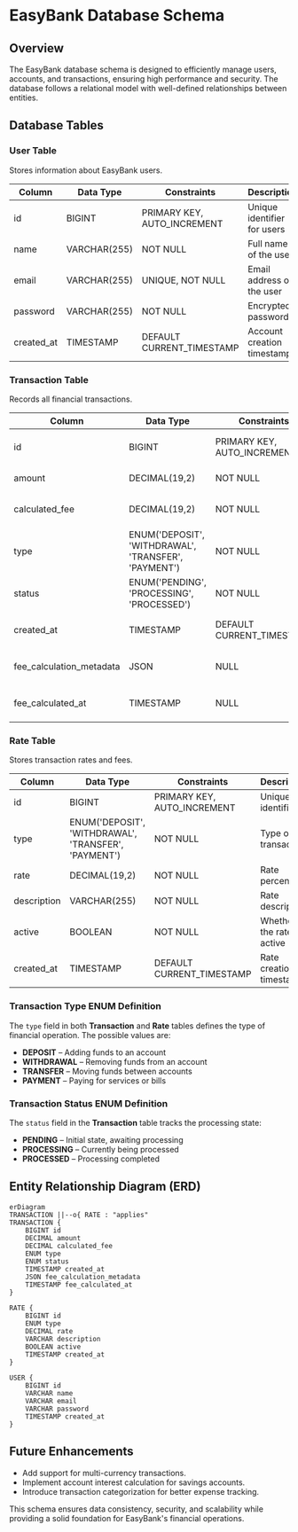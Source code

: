 # EasyBank Database Schema

## Overview
The EasyBank database schema is designed to efficiently manage users, accounts, and transactions, ensuring high performance and security. The database follows a relational model with well-defined relationships between entities.

## Database Tables

### **User Table**
Stores information about EasyBank users.

| Column      | Data Type    | Constraints           | Description                    |
|------------|-------------|----------------------|--------------------------------|
| id         | BIGINT      | PRIMARY KEY, AUTO_INCREMENT | Unique identifier for users   |
| name       | VARCHAR(255) | NOT NULL             | Full name of the user         |
| email      | VARCHAR(255) | UNIQUE, NOT NULL     | Email address of the user     |
| password   | VARCHAR(255) | NOT NULL             | Encrypted password            |
| created_at | TIMESTAMP   | DEFAULT CURRENT_TIMESTAMP | Account creation timestamp |

### **Transaction Table**
Records all financial transactions.

| Column        | Data Type    | Constraints                                  | Description                       |
|--------------|-------------|---------------------------------------------|-----------------------------------|
| id           | BIGINT      | PRIMARY KEY, AUTO_INCREMENT                 | Unique transaction ID            |
| amount       | DECIMAL(19,2) | NOT NULL                                  | Transaction amount               |
| calculated_fee | DECIMAL(19,2) | NOT NULL                                | Calculated transaction fee       |
| type         | ENUM('DEPOSIT', 'WITHDRAWAL', 'TRANSFER', 'PAYMENT') | NOT NULL | Type of transaction     |
| status       | ENUM('PENDING', 'PROCESSING', 'PROCESSED') | NOT NULL    | Current transaction status      |
| created_at   | TIMESTAMP   | DEFAULT CURRENT_TIMESTAMP                   | Transaction creation timestamp   |
| fee_calculation_metadata | JSON | NULL                                   | Metadata about fee calculation   |
| fee_calculated_at | TIMESTAMP | NULL                                     | When the fee was calculated     |

### **Rate Table**
Stores transaction rates and fees.

| Column      | Data Type    | Constraints           | Description                     |
|------------|-------------|----------------------|---------------------------------|
| id         | BIGINT      | PRIMARY KEY, AUTO_INCREMENT | Unique rate identifier       |
| type       | ENUM('DEPOSIT', 'WITHDRAWAL', 'TRANSFER', 'PAYMENT') | NOT NULL | Type of transaction     |
| rate       | DECIMAL(19,2) | NOT NULL             | Rate percentage                |
| description | VARCHAR(255) | NOT NULL             | Rate description               |
| active     | BOOLEAN     | NOT NULL             | Whether the rate is active     |
| created_at | TIMESTAMP   | DEFAULT CURRENT_TIMESTAMP | Rate creation timestamp    |

### **Transaction Type ENUM Definition**
The `type` field in both **Transaction** and **Rate** tables defines the type of financial operation. The possible values are:
- **DEPOSIT** – Adding funds to an account
- **WITHDRAWAL** – Removing funds from an account
- **TRANSFER** – Moving funds between accounts
- **PAYMENT** – Paying for services or bills

### **Transaction Status ENUM Definition**
The `status` field in the **Transaction** table tracks the processing state:
- **PENDING** – Initial state, awaiting processing
- **PROCESSING** – Currently being processed
- **PROCESSED** – Processing completed

## Entity Relationship Diagram (ERD)
```mermaid
erDiagram
TRANSACTION ||--o{ RATE : "applies"
TRANSACTION {
    BIGINT id
    DECIMAL amount
    DECIMAL calculated_fee
    ENUM type
    ENUM status
    TIMESTAMP created_at
    JSON fee_calculation_metadata
    TIMESTAMP fee_calculated_at
}

RATE {
    BIGINT id
    ENUM type
    DECIMAL rate
    VARCHAR description
    BOOLEAN active
    TIMESTAMP created_at
}

USER {
    BIGINT id
    VARCHAR name
    VARCHAR email
    VARCHAR password
    TIMESTAMP created_at
}
```

## Future Enhancements
- Add support for multi-currency transactions.
- Implement account interest calculation for savings accounts.
- Introduce transaction categorization for better expense tracking.

This schema ensures data consistency, security, and scalability while providing a solid foundation for EasyBank's financial operations.
